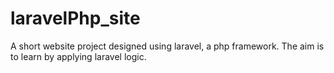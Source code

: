 # laravelPhp_site
A short website project designed using laravel, a php framework. The aim is to learn by applying laravel logic.
